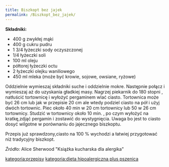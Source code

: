 ```yaml
---
title: Biszkopt bez jajek
permalink: /Biszkopt_bez_jajek/
---
```


**Składniki:**

-   400 g zwykłej mąki
-   400 g cukru pudru
-   1 3/4 łyżeczki sody oczyszczonej
-   1/4 łyżeczki soli
-   100 ml oleju
-   półtorej łyżeczki octu
-   2 łyżeczki olejku waniliowego
-   450 ml mleka (może być krowie, sojowe, owsiane, ryżowe)

Oddzielnie wymieszaj składniki suche i oddzielnie mokre. Następnie połącz i wymieszaj aż do uzyskania gładkiej masy. Nagrzej piekarnik do 180 stopni , natłuścić tortownicę i wyłożyć pergaminem wlać ciasto. Tortownica może być 26 cm lub jak w przepisie 20 cm ale wtedy podziel ciasto na pół i użyj dwóch tortownic. Piec około 40 min w 20 cm tortownicy lub 50 w 26 cm tortownicy. Studzić w tortownicy około 10 min. , po czym wyłożyć na kratkę,zdjąć pergamin i zostawić do wystygnięcia. Uwaga bo jest to ciasto dosyć wilgotne w porównaniu do jajecznego biszkoptu.

Przepis już sprawdzony,ciasto na 100 % wychodzi a łatwiej przygotować niż tradycyjny biszkopt.

*Źródło:* Alice Sherwood "Książka kucharska dla alergika"

[kategoria:przepisy](/kategoria:przepisy "wikilink") [kategoria:dieta hipoalergiczna plus pszenica](/kategoria:dieta_hipoalergiczna_plus_pszenica "wikilink")